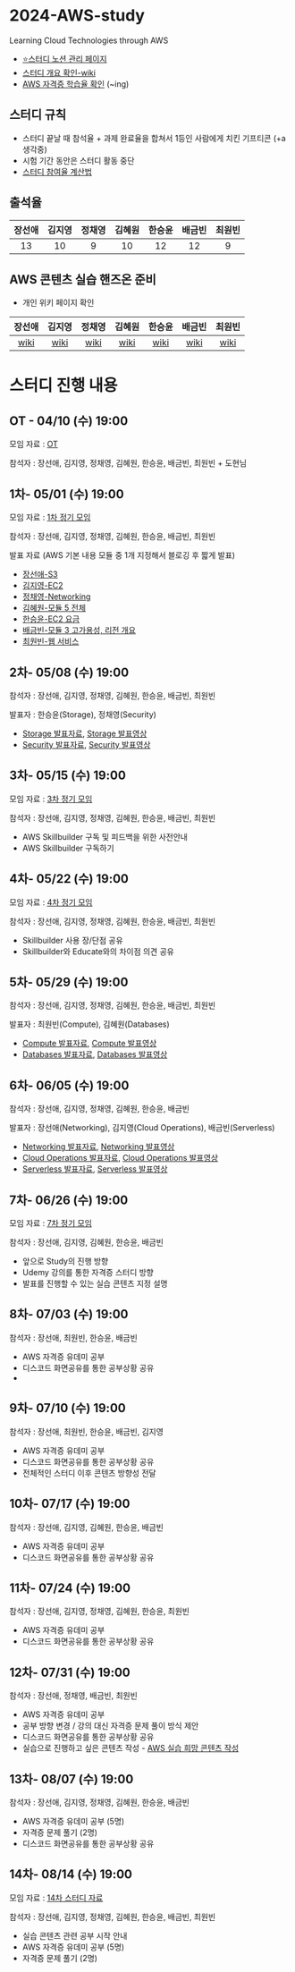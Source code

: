 # 2024-AWS-study
Learning Cloud Technologies through AWS

- [⭐스터디 노션 관리 페이지](https://auspicious-voyage-835.notion.site/2024-AWS-Study-874092e730bc465f8f0ed1160ad5822e?pvs=4)
- [스터디 개요 확인-wiki](https://github.com/seonae-j/2024-AWS-study/wiki/Summary)
- [AWS 자격증 학습율 확인](https://auspicious-voyage-835.notion.site/b4442be3f13d44d9abcbb3f8360413a1?v=cac27fac85544232bb0ec8871a1153cb&pvs=4)
(~ing)

## 스터디 규칙
- 스터디 끝날 때 참석율 + 과제 완료율을 합쳐서 1등인 사람에게 치킨 기프티콘 (+a 생각중)
- 시험 기간 동안은 스터디 활동 중단
- [스터디 참여율 계산법](https://auspicious-voyage-835.notion.site/a055ace3e4ac4b049a0447634340c7c4?pvs=4)

## 출석율
<div align="center">

|                                                                **장선애**                                                                 |                                                                  **김지영**                                                                  |                                                             **정채영**                                                              |                                                              **김혜원**                                                               |                                                             **한승윤**                                                              |                                                             **배금빈**                                                              |                                                             **최원빈**                                                              | 
| :---------------------------------------------------------------------------------------------------------------------------------------: | :------------------------------------------------------------------------------------------------------------------------------------------: | :---------------------------------------------------------------------------------------------------------------------------------: | :-----------------------------------------------------------------------------------------------------------------------------------: | :---------------------------------------------------------------------------------------------------------------------------------: | :---------------------------------------------------------------------------------------------------------------------------------: | :---------------------------------------------------------------------------------------------------------------------------------: |
| 13 | 10 | 9 | 10 | 12 | 12 | 9 |

</div>

## AWS 콘텐츠 실습 핸즈온 준비
- 개인 위키 페이지 확인
<div align="center">

|                                                                **장선애**                                                                 |                                                                  **김지영**                                                                  |                                                             **정채영**                                                              |                                                              **김혜원**                                                               |                                                             **한승윤**                                                              |                                                             **배금빈**                                                              |                                                             **최원빈**                                                              | 
| :---------------------------------------------------------------------------------------------------------------------------------------: | :------------------------------------------------------------------------------------------------------------------------------------------: | :---------------------------------------------------------------------------------------------------------------------------------: | :-----------------------------------------------------------------------------------------------------------------------------------: | :---------------------------------------------------------------------------------------------------------------------------------: | :---------------------------------------------------------------------------------------------------------------------------------: | :---------------------------------------------------------------------------------------------------------------------------------: |
| [wiki](https://github.com/donga-it-club/2024-AWS-study/wiki/%EC%9E%A5%EC%84%A0%EC%95%A0) | [wiki](https://github.com/donga-it-club/2024-AWS-study/wiki/%EA%B9%80%EC%A7%80%EC%98%81) | [wiki](https://github.com/donga-it-club/2024-AWS-study/wiki/%EC%A0%95%EC%B1%84%EC%98%81) | [wiki](https://github.com/donga-it-club/2024-AWS-study/wiki/%EA%B9%80%ED%98%9C%EC%9B%90) | [wiki](https://github.com/donga-it-club/2024-AWS-study/wiki/%ED%95%9C%EC%8A%B9%EC%9C%A4) | [wiki](https://github.com/donga-it-club/2024-AWS-study/wiki/%EB%B0%B0%EA%B8%88%EB%B9%88) | [wiki](https://github.com/donga-it-club/2024-AWS-study/wiki/%EC%B5%9C%EC%9B%90%EB%B9%88) |

</div>


# 스터디 진행 내용

## OT - 04/10 (수) 19:00
모임 자료 : [OT](https://auspicious-voyage-835.notion.site/OT-04-10-19-00-e040c4ca11a9474a8fd4c037b6d48ef9?pvs=4)

참석자 : 장선애, 김지영, 정채영, 김혜원, 한승윤, 배금빈, 최원빈 + 도현님


## 1차- 05/01 (수) 19:00
모임 자료 : [1차 정기 모임](https://auspicious-voyage-835.notion.site/1-c8de6db5f74b4721bd0f0718e815acf2?pvs=4)

참석자 : 장선애, 김지영, 정채영, 김혜원, 한승윤, 배금빈, 최원빈

발표 자료 (AWS 기본 내용 모듈 중 1개 지정해서 블로깅 후 짧게 발표)
- [장선애-S3](https://sundery.tistory.com/91)
- [김지영-EC2](https://jyxung.tistory.com/2)
- [정채영-Networking](https://lu-cia.tistory.com/2)
- [김혜원-모듈 5 전체](https://hyeoni-study.tistory.com/2)
- [한승윤-EC2 요금](https://seungyoon1786.tistory.com/4)
- [배금빈-모듈 3 고가용성, 리전 개요](https://blog.naver.com/binny1204/223433185189)
- [최원빈-웹 서비스](https://worsing12.tistory.com/11)

## 2차- 05/08 (수) 19:00
참석자 : 장선애, 김지영, 정채영, 김혜원, 한승윤, 배금빈, 최원빈

발표자 : 한승윤(Storage), 정채영(Security)
- [Storage 발표자료](https://seungyoon1786.tistory.com/6), [Storage 발표영상](https://drive.google.com/file/d/1x4jctGbZ61fND50Wy9rJ6AlEVtQS_5l1/view?usp=sharing)
- [Security 발표자료](https://lu-cia.tistory.com/5), [Security 발표영상](https://drive.google.com/file/d/1WysV9OK8pEhdRuDWfOpn8okfCOPWIXV7/view?usp=sharing)

## 3차- 05/15 (수) 19:00
모임 자료 : [3차 정기 모임](https://auspicious-voyage-835.notion.site/1-c8de6db5f74b4721bd0f0718e815acf2?pvs=4)

참석자 : 장선애, 김지영, 정채영, 김혜원, 한승윤, 배금빈, 최원빈

- AWS Skillbuilder 구독 및 피드백을 위한 사전안내
- AWS Skillbuilder 구독하기 

## 4차- 05/22 (수) 19:00
모임 자료 : [4차 정기 모임](https://auspicious-voyage-835.notion.site/4-55bf39d20b75484da1fcd14149ccc83a?pvs=4)

참석자 : 장선애, 김지영, 정채영, 김혜원, 한승윤, 배금빈, 최원빈

- Skillbuilder 사용 장/단점 공유
- Skillbuilder와 Educate와의 차이점 의견 공유

## 5차- 05/29 (수) 19:00
참석자 : 장선애, 김지영, 정채영, 김혜원, 한승윤, 배금빈, 최원빈

발표자 : 최원빈(Compute), 김혜원(Databases)
- [Compute 발표자료](https://worsing12.tistory.com/13), [Compute 발표영상](https://drive.google.com/file/d/1L_jtisqmFAJ8O6D1KPjktpnq9SdSf3wM/view?usp=sharing)
- [Databases 발표자료](https://hyeoni-study.tistory.com/9), [Databases 발표영상](https://drive.google.com/file/d/18GbDnI14LR8JCOmblEiLEU9H1Lw7ya8r/view?usp=sharing)

## 6차- 06/05 (수) 19:00
참석자 : 장선애, 김지영, 정채영, 김혜원, 한승윤, 배금빈

발표자 : 장선애(Networking), 김지영(Cloud Operations), 배금빈(Serverless)
- [Networking 발표자료](https://sundery.tistory.com/96), [Networking 발표영상](https://drive.google.com/file/d/1VkAhUUxA2cT19R9-5X60lnGFGPQaZbXj/view?usp=drive_link)
- [Cloud Operations 발표자료](https://jyxung.tistory.com/7), [Cloud Operations 발표영상](https://drive.google.com/file/d/1pvrH8m41OyPNC5XxS5RFFGPpoe2MGoO-/view?usp=drive_link)
- [Serverless 발표자료](https://geumbin1204.notion.site/7-6b17b345183344b3b6a62b09b595700a), [Serverless 발표영상](https://drive.google.com/file/d/1itvWZ9qf9N4WiIXRe1EJrzib0T5BozT5/view?usp=drive_link)

## 7차- 06/26 (수) 19:00
모임 자료 : [7차 정기 모임](https://auspicious-voyage-835.notion.site/7-a4f5de79758b4ad7b2778ca06ebe4e90?pvs=4)

참석자 : 장선애, 김지영, 김혜원, 한승윤, 배금빈

- 앞으로 Study의 진행 방향
- Udemy 강의를 통한 자격증 스터디 방향
- 발표를 진행할 수 있는 실습 콘텐츠 지정 설명

## 8차- 07/03 (수) 19:00
참석자 : 장선애, 최원빈, 한승윤, 배금빈

- AWS 자격증 유데미 공부
- 디스코드 화면공유를 통한 공부상황 공유
- 
## 9차- 07/10 (수) 19:00
참석자 : 장선애, 최원빈, 한승윤, 배금빈, 김지영

- AWS 자격증 유데미 공부
- 디스코드 화면공유를 통한 공부상황 공유
- 전체적인 스터디 이후 콘텐츠 방향성 전달

## 10차- 07/17 (수) 19:00
참석자 : 장선애, 김지영, 김혜원, 한승윤, 배금빈

- AWS 자격증 유데미 공부
- 디스코드 화면공유를 통한 공부상황 공유

## 11차- 07/24 (수) 19:00
참석자 : 장선애, 김지영, 정채영, 김혜원, 한승윤, 최원빈

- AWS 자격증 유데미 공부
- 디스코드 화면공유를 통한 공부상황 공유

## 12차- 07/31 (수) 19:00
참석자 : 장선애, 정채영, 배금빈, 최원빈

- AWS 자격증 유데미 공부
- 공부 방향 변경 / 강의 대신 자격증 문제 풀이 방식 제안
- 디스코드 화면공유를 통한 공부상황 공유
- 실습으로 진행하고 싶은 콘텐츠 작성 - [AWS 실습 희망 콘텐츠 작성](https://auspicious-voyage-835.notion.site/AWS-437af746006f42d4bf1500e527d36f2f?pvs=4)

## 13차- 08/07 (수) 19:00
참석자 : 장선애, 김지영, 정채영, 김혜원, 한승윤, 배금빈

- AWS 자격증 유데미 공부 (5명)
- 자격증 문제 풀기 (2명)
- 디스코드 화면공유를 통한 공부상황 공유

## 14차- 08/14 (수) 19:00
모임 자료 : [14차 스터디 자료](https://www.notion.so/6-143facdb0a09478ca583e3064676a56b#00a432382770487e812f542acdfb47bf)

참석자 : 장선애, 김지영, 정채영, 김혜원, 한승윤, 배금빈, 최원빈

- 실습 콘텐츠 관련 공부 시작 안내
- AWS 자격증 유데미 공부 (5명)
- 자격증 문제 풀기 (2명)

